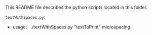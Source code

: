 This README file describes the python scripts located in this folder.

`textWithSpaces.py`:
* usage:
&nbsp;&nbsp;./textWithSpaces.py "textToPrint" microspacing

